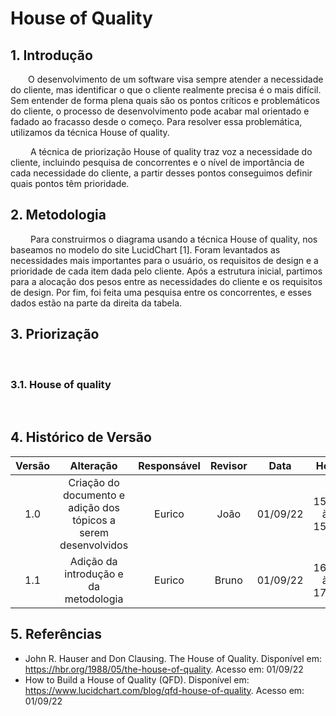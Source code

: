 # House of Quality

## 1. Introdução
&emsp;&emsp;O desenvolvimento de um software visa sempre atender a necessidade do cliente, mas identificar o que o cliente realmente precisa é o mais difícil. Sem entender de forma plena quais são os pontos críticos e problemáticos do cliente, o processo de desenvolvimento pode acabar mal orientado e fadado ao fracasso desde o começo. Para resolver essa problemática, utilizamos da técnica House of quality.

&emsp;&emsp; A técnica de priorização House of quality traz voz a necessidade do cliente, incluindo pesquisa de concorrentes e o nível de importância de cada necessidade do cliente, a partir desses pontos conseguimos definir quais pontos têm prioridade.


## 2. Metodologia
&emsp;&emsp; Para construirmos o diagrama usando a técnica House of quality, nos baseamos no modelo do site LucidChart [1]. Foram levantados as necessidades mais importantes para o usuário, os requisitos de design e a prioridade de cada item dada pelo cliente. Após a estrutura inicial, partimos para a alocação dos pesos entre as necessidades do cliente e os requisitos de design. Por fim, foi feita uma pesquisa entre os concorrentes, e esses dados estão na parte da direita da tabela.

## 3. Priorização
&emsp;&emsp;

### 3.1. House of quality
&emsp;&emsp;

## 4. Histórico de Versão
| Versão |       Alteração       | Responsável | Revisor |    Data    |      Hora      |
| :----: | :-------------------: | :---------: | :-----: | :--------: | :------------: |
|  1.0   | Criação do documento e adição dos tópicos a serem desenvolvidos |    Eurico    |      João  |  01/09/22  | 15:00 às 15:15  |
|  1.1   | Adição da introdução e da metodologia |    Eurico    |      Bruno  |  01/09/22  | 16:00 às 17:30  |


## 5. Referências
- John R. Hauser and Don Clausing. The House of Quality. Disponível em: https://hbr.org/1988/05/the-house-of-quality. Acesso em: 01/09/22
- How to Build a House of Quality (QFD). Disponível em: https://www.lucidchart.com/blog/qfd-house-of-quality. Acesso em: 01/09/22 